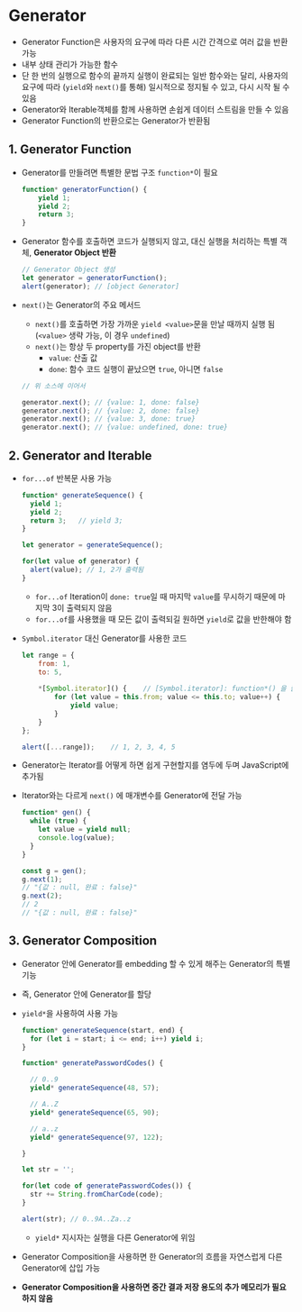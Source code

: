 # Generator

- Generator Function은 사용자의 요구에 따라 다른 시간 간격으로 여러 값을 반환 가능
- 내부 상태 관리가 가능한 함수
- 단 한 번의 실행으로 함수의 끝까지 실행이 완료되는 일반 함수와는 달리, 사용자의 요구에 따라 (`yield`와 `next()`를 통해) 일시적으로 정지될 수 있고, 다시 시작 될 수 있음
- Generator와 Iterable객체를 함께 사용하면 손쉽게 데이터 스트림을 만들 수 있음
- Generator Function의 반환으로는 Generator가 반환됨

## 1. Generator Function

- Generator를 만들려면 특별한 문법 구조 `function*`이 필요

  ```javascript
  function* generatorFunction() {
      yield 1;
      yield 2;
      return 3;
  }
  ```

- Generator 함수를 호출하면 코드가 실행되지 않고, 대신 실행을 처리하는 특별 객체, **Generator Object 반환**

  ```javascript
  // Generator Object 생성
  let generator = generatorFunction();
  alert(generator);	// [object Generator]
  ```

- `next()`는 Generator의 주요 메서드

  - `next()`를 호출하면 가장 가까운 `yield <value>`문을 만날 때까지 실행 됨(`<value>` 생략 가능, 이 경우 `undefined`)
  - `next()`는 항상 두 property를 가진 object를 반환
    - `value`: 산출 값
    - `done`: 함수 코드 실행이 끝났으면 `true`, 아니면 `false`

  ```javascript
  // 위 소스에 이어서
  
  generator.next(); // {value: 1, done: false}
  generator.next(); // {value: 2, done: false}
  generator.next(); // {value: 3, done: true}
  generator.next(); // {value: undefined, done: true}
  ```


## 2. Generator and Iterable

- `for...of` 반복문 사용 가능

  ```javascript
  function* generateSequence() {
    yield 1;
    yield 2;
    return 3;	// yield 3;
  }
  
  let generator = generateSequence();
  
  for(let value of generator) {
    alert(value); // 1, 2가 출력됨
  }
  ```

  - `for...of` Iteration이 `done: true`일 때 마지막 `value`를 무시하기 때문에 마지막 3이 출력되지 않음
  - `for...of`를 사용했을 때 모든 값이 출력되길 원하면 `yield`로 값을 반한해야 함

- `Symbol.iterator` 대신 Generator를 사용한 코드

  ```javascript
  let range = {
      from: 1,
      to: 5,
      
      *[Symbol.iterator]() {	// [Symbol.iterator]: function*() 을 줄인 것
          for (let value = this.from; value <= this.to; value++) {
              yield value;
          }
      }
  };
  
  alert([...range]);	// 1, 2, 3, 4, 5
  ```

- Generator는 Iterator를 어떻게 하면 쉽게 구현할지를 염두에 두며 JavaScript에 추가됨

- Iterator와는 다르게 `next()` 에 매개변수를 Generator에 전달 가능

  ```javascript
  function* gen() {
    while (true) {
      let value = yield null;
      console.log(value);
    }
  }
  
  const g = gen();
  g.next(1);
  // "{값 : null, 완료 : false}"
  g.next(2);
  // 2
  // "{값 : null, 완료 : false}"
  ```

## 3. Generator Composition

- Generator 안에 Generator를 embedding 할 수 있게 해주는 Generator의 특별 기능

- 즉, Generator 안에 Generator를 할당

- `yield*`을 사용하여 사용 가능

  ```javascript
  function* generateSequence(start, end) {
    for (let i = start; i <= end; i++) yield i;
  }
  
  function* generatePasswordCodes() {
  
    // 0..9
    yield* generateSequence(48, 57);
  
    // A..Z
    yield* generateSequence(65, 90);
  
    // a..z
    yield* generateSequence(97, 122);
  
  }
  
  let str = '';
  
  for(let code of generatePasswordCodes()) {
    str += String.fromCharCode(code);
  }
  
  alert(str); // 0..9A..Za..z
  ```

  - `yield*` 지시자는 실행을 다른 Generator에 위임

- Generator Composition을 사용하면 한 Generator의 흐름을 자연스럽게 다른 Generator에 삽입 가능

- **Generator Composition을 사용하면 중간 결과 저장 용도의 추가 메모리가 필요하지 않음**

